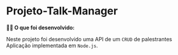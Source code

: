 # Projeto-Talk-Manager
<summary><strong>👨‍💻 O que foi desenvolvido:</strong></summary>

  Neste projeto foi desenvolvido uma API de um `CRUD` de palestrantes
  Aplicação implementada em `Node.js`.
<br />